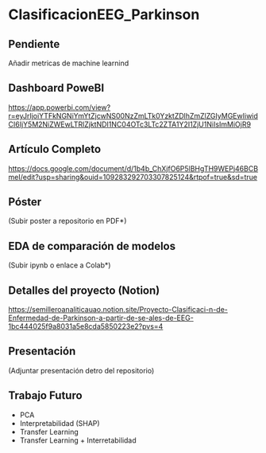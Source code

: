 # ClasificacionEEG_Parkinson
## Pendiente
Añadir metricas de machine learnind

## Dashboard PoweBI
https://app.powerbi.com/view?r=eyJrIjoiYTFkNGNiYmYtZjcwNS00NzZmLTk0YzktZDlhZmZlZGIyMGEwIiwidCI6IjY5M2NiZWEwLTRlZjktNDI1NC04OTc3LTc2ZTA1Y2I1ZjU1NiIsImMiOjR9

## Artículo Completo
https://docs.google.com/document/d/1b4b_ChXjfO6P5lBHgTH9WEPj46BCBmeI/edit?usp=sharing&ouid=109283292703307825124&rtpof=true&sd=true

## Póster
(Subir poster a repositorio en PDF*)

## EDA de comparación de modelos
(Subir ipynb o enlace a Colab*)

## Detalles del proyecto (Notion)
https://semilleroanaliticauao.notion.site/Proyecto-Clasificaci-n-de-Enfermedad-de-Parkinson-a-partir-de-se-ales-de-EEG-1bc444025f9a8031a5e8cda5850223e2?pvs=4

## Presentación
(Adjuntar presentación detro del repositorio)

## Trabajo Futuro
- PCA
- Interpretabilidad (SHAP)
- Transfer Learning
- Transfer Learning + Interretabilidad
